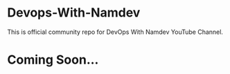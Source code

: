 # Devops-With-Namdev
This is official community repo for DevOps With Namdev YouTube Channel.

# Coming Soon...
